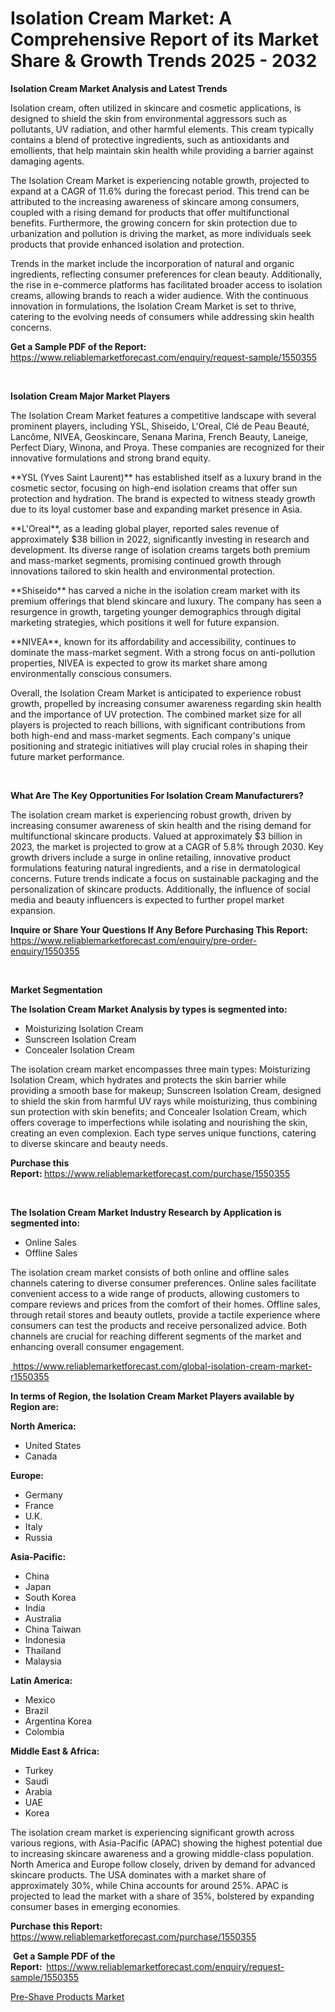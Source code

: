<p><h1>Isolation Cream Market: A Comprehensive Report of its Market Share & Growth Trends 2025 - 2032</h1></p><p><strong>Isolation Cream Market Analysis and Latest Trends</strong></p>
<p><p>Isolation cream, often utilized in skincare and cosmetic applications, is designed to shield the skin from environmental aggressors such as pollutants, UV radiation, and other harmful elements. This cream typically contains a blend of protective ingredients, such as antioxidants and emollients, that help maintain skin health while providing a barrier against damaging agents.</p><p>The Isolation Cream Market is experiencing notable growth, projected to expand at a CAGR of 11.6% during the forecast period. This trend can be attributed to the increasing awareness of skincare among consumers, coupled with a rising demand for products that offer multifunctional benefits. Furthermore, the growing concern for skin protection due to urbanization and pollution is driving the market, as more individuals seek products that provide enhanced isolation and protection.</p><p>Trends in the market include the incorporation of natural and organic ingredients, reflecting consumer preferences for clean beauty. Additionally, the rise in e-commerce platforms has facilitated broader access to isolation creams, allowing brands to reach a wider audience. With the continuous innovation in formulations, the Isolation Cream Market is set to thrive, catering to the evolving needs of consumers while addressing skin health concerns.</p></p>
<p><strong>Get a Sample PDF of the Report:&nbsp;</strong> <a href="https://www.reliablemarketforecast.com/enquiry/request-sample/1550355?utm_campaign=2397&utm_medium=2&utm_source=Github&utm_content=ia&utm_term=04042025&utm_id=isolation-cream">https://www.reliablemarketforecast.com/enquiry/request-sample/1550355</a></p>
<p>&nbsp;</p>
<p><strong>Isolation Cream Major Market Players</strong></p>
<p><p>The Isolation Cream Market features a competitive landscape with several prominent players, including YSL, Shiseido, L'Oreal, Clé de Peau Beauté, Lancôme, NIVEA, Geoskincare, Senana Marina, French Beauty, Laneige, Perfect Diary, Winona, and Proya. These companies are recognized for their innovative formulations and strong brand equity.</p><p>**YSL (Yves Saint Laurent)** has established itself as a luxury brand in the cosmetic sector, focusing on high-end isolation creams that offer sun protection and hydration. The brand is expected to witness steady growth due to its loyal customer base and expanding market presence in Asia.</p><p>**L'Oreal**, as a leading global player, reported sales revenue of approximately $38 billion in 2022, significantly investing in research and development. Its diverse range of isolation creams targets both premium and mass-market segments, promising continued growth through innovations tailored to skin health and environmental protection.</p><p>**Shiseido** has carved a niche in the isolation cream market with its premium offerings that blend skincare and luxury. The company has seen a resurgence in growth, targeting younger demographics through digital marketing strategies, which positions it well for future expansion.</p><p>**NIVEA**, known for its affordability and accessibility, continues to dominate the mass-market segment. With a strong focus on anti-pollution properties, NIVEA is expected to grow its market share among environmentally conscious consumers.</p><p>Overall, the Isolation Cream Market is anticipated to experience robust growth, propelled by increasing consumer awareness regarding skin health and the importance of UV protection. The combined market size for all players is projected to reach billions, with significant contributions from both high-end and mass-market segments. Each company's unique positioning and strategic initiatives will play crucial roles in shaping their future market performance.</p></p>
<p>&nbsp;</p>
<p><strong>What Are The Key Opportunities For Isolation Cream Manufacturers?</strong></p>
<p><p>The isolation cream market is experiencing robust growth, driven by increasing consumer awareness of skin health and the rising demand for multifunctional skincare products. Valued at approximately $3 billion in 2023, the market is projected to grow at a CAGR of 5.8% through 2030. Key growth drivers include a surge in online retailing, innovative product formulations featuring natural ingredients, and a rise in dermatological concerns. Future trends indicate a focus on sustainable packaging and the personalization of skincare products. Additionally, the influence of social media and beauty influencers is expected to further propel market expansion.</p></p>
<p><strong>Inquire or Share Your Questions If Any Before Purchasing This Report:</strong> <a href="https://www.reliablemarketforecast.com/enquiry/pre-order-enquiry/1550355?utm_campaign=2397&utm_medium=2&utm_source=Github&utm_content=ia&utm_term=04042025&utm_id=isolation-cream">https://www.reliablemarketforecast.com/enquiry/pre-order-enquiry/1550355</a></p>
<p>&nbsp;</p>
<p><strong>Market Segmentation</strong></p>
<p><strong>The Isolation Cream Market Analysis by types is segmented into:</strong></p>
<p><ul><li>Moisturizing Isolation Cream</li><li>Sunscreen Isolation Cream</li><li>Concealer Isolation Cream</li></ul></p>
<p><p>The isolation cream market encompasses three main types: Moisturizing Isolation Cream, which hydrates and protects the skin barrier while providing a smooth base for makeup; Sunscreen Isolation Cream, designed to shield the skin from harmful UV rays while moisturizing, thus combining sun protection with skin benefits; and Concealer Isolation Cream, which offers coverage to imperfections while isolating and nourishing the skin, creating an even complexion. Each type serves unique functions, catering to diverse skincare and beauty needs.</p></p>
<p><strong>Purchase this Report:&nbsp;</strong><a href="https://www.reliablemarketforecast.com/purchase/1550355?utm_campaign=2397&utm_medium=2&utm_source=Github&utm_content=ia&utm_term=04042025&utm_id=isolation-cream">https://www.reliablemarketforecast.com/purchase/1550355</a></p>
<p>&nbsp;</p>
<p><strong>The Isolation Cream Market Industry Research by Application is segmented into:</strong></p>
<p><ul><li>Online Sales</li><li>Offline Sales</li></ul></p>
<p><p>The isolation cream market consists of both online and offline sales channels catering to diverse consumer preferences. Online sales facilitate convenient access to a wide range of products, allowing customers to compare reviews and prices from the comfort of their homes. Offline sales, through retail stores and beauty outlets, provide a tactile experience where consumers can test the products and receive personalized advice. Both channels are crucial for reaching different segments of the market and enhancing overall consumer engagement.</p></p>
<p><a href="https://www.reliablemarketforecast.com/global-isolation-cream-market-r1550355?utm_campaign=2397&utm_medium=2&utm_source=Github&utm_content=ia&utm_term=04042025&utm_id=isolation-cream">&nbsp;https://www.reliablemarketforecast.com/global-isolation-cream-market-r1550355</a></p>
<p><strong>In terms of Region, the Isolation Cream Market Players available by Region are:</strong></p>
<p>
    <p> <strong> North America: </strong>
        <ul>
            <li>United States</li>
            <li>Canada</li>
        </ul>
        </p> 
    <p> <strong> Europe: </strong>
        <ul>
            <li>Germany</li>
            <li>France</li>
            <li>U.K.</li>
            <li>Italy</li>
            <li>Russia</li>
        </ul>
        </p> 
    <p> <strong> Asia-Pacific: </strong>
        <ul>
            <li>China</li>
            <li>Japan</li>
            <li>South Korea</li>
            <li>India</li>
            <li>Australia</li>
            <li>China Taiwan</li>
            <li>Indonesia</li>
            <li>Thailand</li>
            <li>Malaysia</li>
        </ul>
        </p> 
    <p> <strong> Latin America: </strong>
        <ul>
            <li>Mexico</li>
            <li>Brazil</li>
            <li>Argentina Korea</li>
            <li>Colombia</li>
        </ul>
        </p> 
    <p> <strong> Middle East & Africa: </strong>
        <ul>
            <li>Turkey</li>
            <li>Saudi</li>
            <li>Arabia</li>
            <li>UAE</li>
            <li>Korea</li>
        </ul>
    </p>
    </p>
<p><p>The isolation cream market is experiencing significant growth across various regions, with Asia-Pacific (APAC) showing the highest potential due to increasing skincare awareness and a growing middle-class population. North America and Europe follow closely, driven by demand for advanced skincare products. The USA dominates with a market share of approximately 30%, while China accounts for around 25%. APAC is projected to lead the market with a share of 35%, bolstered by expanding consumer bases in emerging economies.</p></p>
<p><strong>Purchase this Report: </strong><a href="https://www.reliablemarketforecast.com/purchase/1550355?utm_campaign=2397&utm_medium=2&utm_source=Github&utm_content=ia&utm_term=04042025&utm_id=isolation-cream">https://www.reliablemarketforecast.com/purchase/1550355</a></p>
<p>&nbsp;<strong>Get a Sample PDF of the Report:&nbsp;&nbsp;</strong><a href="https://www.reliablemarketforecast.com/enquiry/request-sample/1550355?utm_campaign=2397&utm_medium=2&utm_source=Github&utm_content=ia&utm_term=04042025&utm_id=isolation-cream">https://www.reliablemarketforecast.com/enquiry/request-sample/1550355</a></p>
<p><strong></strong></p>
<p><p><a href="https://github.com/FahadAhmed223/Market-Research-Report-List-2/blob/main/pre-shave-products-market.md?utm_campaign=2397&utm_medium=2&utm_source=Github&utm_content=ia&utm_term=04042025&utm_id=isolation-cream">Pre-Shave Products Market</a></p></p>